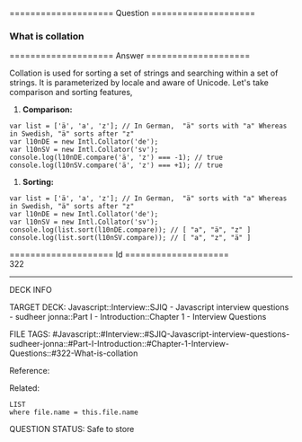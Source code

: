 ==================== Question ====================  

### What is collation  

==================== Answer ====================  

Collation is used for sorting a set of strings and searching within a set of strings. It is parameterized by locale and aware of Unicode. Let's take comparison and sorting features,

1. **Comparison:**

<!-- codeblock-start -->
<pre><code class="hljs language-javascript"><span class="hljs-keyword">var</span> list = [<span class="hljs-string">'ä'</span>, <span class="hljs-string">'a'</span>, <span class="hljs-string">'z'</span>]; <span class="hljs-comment">// In German,  "ä" sorts with "a" Whereas in Swedish, "ä" sorts after "z"</span>
<span class="hljs-keyword">var</span> l10nDE = <span class="hljs-keyword">new</span> <span class="hljs-title class_">Intl</span>.<span class="hljs-title class_">Collator</span>(<span class="hljs-string">'de'</span>);
<span class="hljs-keyword">var</span> l10nSV = <span class="hljs-keyword">new</span> <span class="hljs-title class_">Intl</span>.<span class="hljs-title class_">Collator</span>(<span class="hljs-string">'sv'</span>);
<span class="hljs-variable language_">console</span>.<span class="hljs-title function_">log</span>(l10nDE.<span class="hljs-title function_">compare</span>(<span class="hljs-string">'ä'</span>, <span class="hljs-string">'z'</span>) === -<span class="hljs-number">1</span>); <span class="hljs-comment">// true</span>
<span class="hljs-variable language_">console</span>.<span class="hljs-title function_">log</span>(l10nSV.<span class="hljs-title function_">compare</span>(<span class="hljs-string">'ä'</span>, <span class="hljs-string">'z'</span>) === +<span class="hljs-number">1</span>); <span class="hljs-comment">// true</span>
</code></pre>
<!-- codeblock-end -->

1. **Sorting:**

<!-- codeblock-start -->
<pre><code class="hljs language-javascript"><span class="hljs-keyword">var</span> list = [<span class="hljs-string">'ä'</span>, <span class="hljs-string">'a'</span>, <span class="hljs-string">'z'</span>]; <span class="hljs-comment">// In German,  "ä" sorts with "a" Whereas in Swedish, "ä" sorts after "z"</span>
<span class="hljs-keyword">var</span> l10nDE = <span class="hljs-keyword">new</span> <span class="hljs-title class_">Intl</span>.<span class="hljs-title class_">Collator</span>(<span class="hljs-string">'de'</span>);
<span class="hljs-keyword">var</span> l10nSV = <span class="hljs-keyword">new</span> <span class="hljs-title class_">Intl</span>.<span class="hljs-title class_">Collator</span>(<span class="hljs-string">'sv'</span>);
<span class="hljs-variable language_">console</span>.<span class="hljs-title function_">log</span>(list.<span class="hljs-title function_">sort</span>(l10nDE.<span class="hljs-property">compare</span>)); <span class="hljs-comment">// [ "a", "ä", "z" ]</span>
<span class="hljs-variable language_">console</span>.<span class="hljs-title function_">log</span>(list.<span class="hljs-title function_">sort</span>(l10nSV.<span class="hljs-property">compare</span>)); <span class="hljs-comment">// [ "a", "z", "ä" ]</span>
</code></pre>
<!-- codeblock-end -->

==================== Id ====================  
322

---

DECK INFO

TARGET DECK: Javascript::Interview::SJIQ - Javascript interview questions - sudheer jonna::Part I - Introduction::Chapter 1 - Interview Questions

FILE TAGS: #Javascript::#Interview::#SJIQ-Javascript-interview-questions-sudheer-jonna::#Part-I-Introduction::#Chapter-1-Interview-Questions::#322-What-is-collation

Reference:

Related:

```dataview
LIST
where file.name = this.file.name
```

QUESTION STATUS: Safe to store
